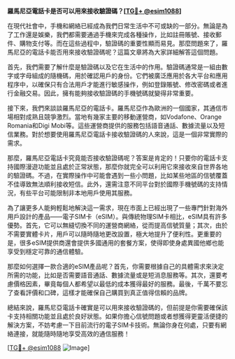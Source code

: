 **羅馬尼亞電話卡是否可以用來接收驗證碼？[[TG💪+ @esim1088](https://t.me/s/esim1088)]**

在現代社會中，手機和網絡已經成為我們日常生活中不可或缺的一部分。無論是為了工作還是娛樂，我們都需要通過手機來完成各種操作，比如註冊賬號、接收郵件、購物支付等。而在這些過程中，驗證碼的重要性顯而易見。那麼問題來了，羅馬尼亞的電話卡能否用來接收驗證碼呢？這篇文章將為大家詳細解答這個問題。

首先，我們需要了解什麼是驗證碼以及它在生活中的作用。驗證碼通常是一組由數字或字母組成的隨機碼，用於確認用戶的身份。它們被廣泛應用於各大平台和應用程序中，以確保只有合法用戶才能進行敏感操作，例如登錄賬號、修改密碼或者進行金融交易。因此，擁有能夠接收驗證碼的手機號碼就變得非常重要。

接下來，我們來談談羅馬尼亞的電話卡。羅馬尼亞作為歐洲的一個國家，其通信市場相對成熟且競爭激烈。當地有幾家主要的移動運營商，如Vodafone、Orange Romania和Digi Mobi等。這些運營商提供的服務包括語音通話、數據流量以及短信業務。對於想要使用羅馬尼亞電話卡接收驗證碼的人來說，這是一個非常實際的需求。

那麼，羅馬尼亞電話卡究竟能否接收驗證碼呢？答案是肯定的！只要你的電話卡支持國際漫遊功能並且處於正常狀態，那麼你就完全可以利用它來接收來自世界各地的驗證碼。不過，在實際操作中可能會遇到一些小問題，比如某些地區的信號覆蓋不佳導致無法順利接收短信。此外，還需注意不同平台對於國際手機號碼的支持情況，有些平台可能限制非本地用戶使用其服務。

為了讓更多人能夠輕鬆地解決這一需求，現在市面上已經出現了一些專門針對海外用戶設計的產品——電子SIM卡（eSIM）。與傳統物理SIM卡相比，eSIM具有許多優勢。首先，它可以無縫切換不同的運營商網絡，從而提高信號質量；其次，由於不需要實體卡片，用戶可以隨時隨地更改設置，極大地提升了便利性。更重要的是，很多eSIM提供商還會提供多國通用的套餐方案，使得即使身處異國他鄉也能享受到穩定可靠的通信體驗。

那麼如何選擇一款合適的eSIM產品呢？首先，你需要根據自己的具體需求來決定所需的功能，比如是否需要語音通話、數據流量或是短消息服務等。其次，還要考慮價格因素，畢竟每個人都希望以最低的成本獲得最好的服務。最後，千萬不要忘了查看評價和口碑，這樣才能確保自己購買到真正值得信賴的品牌。

總結來說，羅馬尼亞電話卡確實是可以用來接收驗證碼的，但前提是你需要確保該卡支持相關功能並且處於良好狀態。如果你擔心信號問題或者想獲得更靈活便捷的解決方案，不妨考慮一下目前流行的電子SIM卡技術。無論你身在何處，只要有網絡連接，就能隨時隨地享受高效的通信服務！

[[TG💪+ @esim1088](https://t.me/s/esim1088) ![Image](https://i.postimg.cc/4NQfJmqS/Snipaste-2025-05-13-00-14-12.png)]